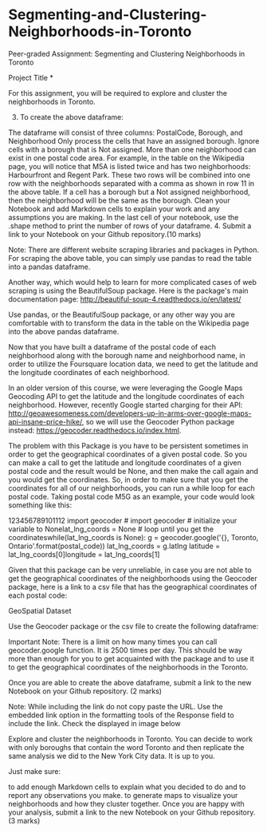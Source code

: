 # Segmenting-and-Clustering-Neighborhoods-in-Toronto
Peer-graded Assignment: Segmenting and Clustering Neighborhoods in Toronto

Project Title *

For this assignment, you will be required to explore and cluster the neighborhoods in Toronto.


3. To create the above dataframe:

The dataframe will consist of three columns: PostalCode, Borough, and Neighborhood
Only process the cells that have an assigned borough. Ignore cells with a borough that is Not assigned.
More than one neighborhood can exist in one postal code area. For example, in the table on the Wikipedia page, you will notice that M5A is listed twice and has two neighborhoods: Harbourfront and Regent Park. These two rows will be combined into one row with the neighborhoods separated with a comma as shown in row 11  in the above table.
If a cell has a borough but a Not assigned  neighborhood, then the neighborhood will be the same as the borough.
Clean your Notebook and add Markdown cells to explain your work and any assumptions you are making.
In the last cell of your notebook, use the .shape method to print the number of rows of your dataframe.
4. Submit a link to your Notebook on your Github repository.(10 marks)

Note: There are different website scraping libraries and packages in Python. For scraping the above table, you can simply use pandas  to read the table into a pandas dataframe.

Another way, which would help to learn for more complicated cases of web scraping is using the BeautifulSoup package. Here is the package's main documentation page: http://beautiful-soup-4.readthedocs.io/en/latest/

Use pandas, or the BeautifulSoup package, or any other way you are comfortable with to transform the data in the table on the Wikipedia page into the above pandas dataframe.

Now that you have built a dataframe of the postal code of each neighborhood along with the borough name and neighborhood name, in order to utilize the Foursquare location data, we need to get the latitude and the longitude coordinates of each neighborhood. 

In an older version of this course, we were leveraging the Google Maps Geocoding API to get the latitude and the longitude coordinates of each neighborhood. However, recently Google started charging for their API: http://geoawesomeness.com/developers-up-in-arms-over-google-maps-api-insane-price-hike/, so we will use the Geocoder Python package instead: https://geocoder.readthedocs.io/index.html.

The problem with this Package is you have to be persistent sometimes in order to get the geographical coordinates of a given postal code. So you can make a call to get the latitude and longitude coordinates of a given postal code and the result would be None, and then make the call again and you would get the coordinates. So, in order to make sure that you get the coordinates for all of our neighborhoods, you can run a while loop for each postal code. Taking  postal code M5G as an example, your code would look something like this:

123456789101112
import geocoder # import geocoder # initialize your variable to Nonelat_lng_coords = None # loop until you get the coordinateswhile(lat_lng_coords is None):  g = geocoder.google('{}, Toronto, Ontario'.format(postal_code))  lat_lng_coords = g.latlng latitude = lat_lng_coords[0]longitude = lat_lng_coords[1]

Given that this package can be very unreliable, in case you are not able to get the geographical coordinates of the neighborhoods using the Geocoder package, here is a link to a csv file that has the geographical coordinates of each postal code: 

GeoSpatial Dataset

Use the Geocoder package or the csv file to create the following dataframe:


Important Note: There is a limit on how many times you can call geocoder.google function. It is 2500 times per day. This should be way more than enough for you to get acquainted with the package and to use it to get the geographical coordinates of the neighborhoods in the Toronto.

Once you are able to create the above dataframe, submit a link to the new Notebook on your Github repository. (2 marks)

Note: While including the link do not copy paste the URL. Use the embedded link option in the formatting  tools of the Response field to include the link. Check the  displayed in image below


Explore and cluster the neighborhoods in Toronto. You can decide to work with only boroughs that contain the word Toronto and then replicate the same analysis we did to the New York City data. It is up to you. 

Just make sure:

to add enough Markdown cells to explain what you decided to do and to report any observations you make. 
to generate maps to visualize your neighborhoods and how they cluster together. 
Once you are happy with your analysis, submit a link to the new Notebook on your Github repository. (3 marks)

